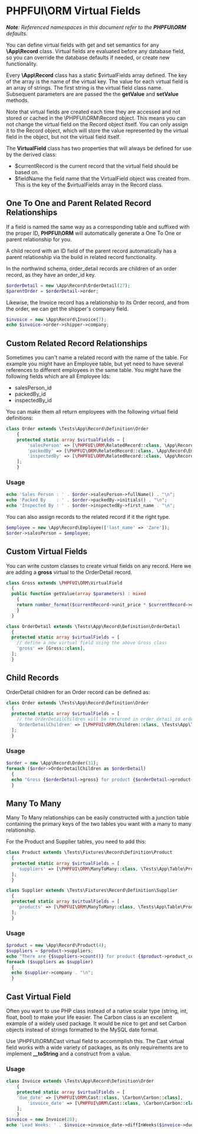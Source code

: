 # PHPFUI\ORM Virtual Fields
*__Note__: Referenced namespaces in this document refer to the **PHPFUI\ORM** defaults.*

You can define virtual fields with get and set semantics for any **\App\Record** class. Virtual fields are evaluated before any database field, so you can override the database defaults if needed, or create new functionality.

Every **\App\Record** class has a static $virtualFields array defined. The key of the array is the name of the virtual key.  The value for each virtual field is an array of strings. The first string is the virtual field class name. Subsequent parameters are are passed the the **getValue** and **setValue** methods.

Note that virtual fields are created each time they are accessed and not stored or cached in the \PHPFUI\ORM\Record object.  This means you can not change the virtual field on the Record object itself. You can only assign it to the Record object, which will store the value represented by the virtual field in the object, but not the virtual field itself.

The **VirtualField** class has two properties that will always be defined for use by the derived class:
* $currentRecord is the current record that the virtual field should be based on.
* $fieldName the field name that the VirtualField object was created from.  This is the key of the $virtualFields array in the Record class.

## One To One and Parent Related Record Relationships
If a field is named the same way as a corresponding table and suffixed with the proper ID, **PHPFUI\ORM** will automatically generate a One To One or parent relationship for you.

A child record with an ID field of the parent record automatically has a parent relationship via the build in related record functionality.

In the northwind schema, order_detail records are children of an order record, as they have an order_id key.
```php
$orderDetail = new \App\Record\OrderDetail(27);
$parentOrder = $orderDetail->order;
```
Likewise, the Invoice record has a relationship to its Order record, and from the order, we can get the shipper's company field.
```php
$invoice = new \App\Record\Invoice(7);
echo $invoice->order->shipper->company;
```
## Custom Related Record Relationships
Sometimes you can't name a related record with the name of the table.  For example you might have an Employee table, but yet need to have several references to different employees in the same table. You might have the following fields which are all Employee Ids:
* salesPerson_id
* packedBy_id
* inspectedBy_id

You can make them all return employees with the following virtual field definitions:
```php
class Order extends \Tests\App\Record\Definition\Order
	{
	protected static array $virtualFields = [
		'salesPerson' => [\PHPFUI\ORM\RelatedRecord::class, \App\Record\Employee::class],
		'packedBy' => [\PHPFUI\ORM\RelatedRecord::class, \App\Record\Employee::class],
		'inspectedBy' => [\PHPFUI\ORM\RelatedRecord::class, \App\Record\Employee::class],
	];
	}
```
### Usage
```php
echo 'Sales Person : ' . $order->salesPerson->fullName() . "\n";
echo 'Packed By    : ' . $order->packedBy->initials() . "\n";
echo 'Inspected By : ' . $order->inspectedBy->first_name . "\n";
```

You can also assign records to the related record if it the right type.
```php
$employee = new \App\Record\Employee(['last_name' => 'Zare']);
$order->salesPerson = $employee;
```

## Custom Virtual Fields
You can write custom classes to create virtual fields on any record. Here we are adding a **gross** virtual to the OrderDetail record.
```php
class Gross extends \PHPFUI\ORM\VirtualField
  {
  public function getValue(array $parameters) : mixed
    {
    return number_format($currentRecord->unit_price * $currentRecord->quantity - $currentRecord->discount, 2);
    }
  }

class OrderDetail extends \Tests\App\Record\Definition\OrderDetail
  {
  protected static array $virtualFields = [
    // define a new virtual field using the above Gross class
    'gross' => [Gross::class],
  ];
  }
```

## Child Records
OrderDetail children for an Order record can be defined as:
```php
class Order extends \Tests\App\Record\Definition\Order
  {
  protected static array $virtualFields = [
    // the OrderDetailChildren will be returned in order_detail_id order. Leave off the third array element to let SQL determine the order if you don't care.
    'OrderDetailChildren' => [\PHPFUI\ORM\Children::class, \Tests\App\Table\OrderDetail::class, 'order_detail_id'],
  ];
  }
```

### Usage
```php
$order = new \App\Record\Order(31);
foreach ($order->OrderDetailChildren as $orderDetail)
  {
  echo "Gross {$orderDetail->gross} for product {$orderDetail->product->product_name}\n";
  }
```

## Many To Many
Many To Many relationships can be easily constructed with a junction table containing the primary keys of the two tables you want with a many to many relationship.

For the Product and Supplier tables, you need to add this:
```php
class Product extends \Tests\Fixtures\Record\Definition\Product
  {
  protected static array $virtualFields = [
    'suppliers' => [\PHPFUI\ORM\ManyToMany::class, \Tests\App\Table\ProductSupplier::class, \Tests\App\Table\Supplier::class],
  ];
  }

class Supplier extends \Tests\Fixtures\Record\Definition\Supplier
  {
  protected static array $virtualFields = [
    'products' => [\PHPFUI\ORM\ManyToMany::class, \Tests\App\Table\ProductSupplier::class, \Tests\App\Table\Product::class],
  ];
  }
```

### Usage
```php
$product = new \App\Record\Product(4);
$suppliers = $product->suppliers;
echo "There are {$suppliers->count()} for product {$product->product_code} - {$product->product_name}:\n";
foreach ($suppliers as $supplier)
  {
  echo $supplier->company . "\n";
  }
```

## Cast Virtual Field
Often you want to use PHP class instead of a native scalar type (string, int, float, bool) to make your life easier. The Carbon class is an excellent example of a widely used package.  It would be nice to get and set Carbon objects instead of strings formatted to the MySQL date format.

Use \PHPFUI\ORM\Cast virtual field to accommplish this. The Cast virtual field works with a wide variety of packages, as its only requirements are to implement **&lowbar;&lowbar;toString** and a construct from a value.
### Usage
```php
class Invoice extends \Tests\App\Record\Definition\Order
	{
	protected static array $virtualFields = [
  	'due_date' => [\PHPFUI\ORM\Cast::class, \Carbon\Carbon::class],
		'invoice_date' => [\PHPFUI\ORM\Cast::class, \Carbon\Carbon::class],
	];
	}
$invoice = new Invoice(20);
echo 'Lead Weeks: ' . $invoice->invoice_date->diffInWeeks($invoice->due_date);
```
